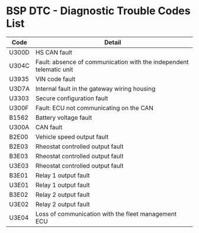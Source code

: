 # BSP DTC - Diagnostic Trouble Codes List

| Code | Detail |
| - | - |
| U300D | HS CAN fault |
| U304C | Fault: absence of communication with the independent telematic unit |
| U3935 | VIN code fault |
| U3D7A | Internal fault in the gateway wiring housing |
| U3303 | Secure configuration fault |
| U300F | Fault: ECU not communicating on the CAN |
| B1562 | Battery voltage fault |
| U300A | CAN fault |
| B2E00 | Vehicle speed output fault |
| B2E03 | Rheostat controlled output fault |
| B3E03 | Rheostat controlled output fault |
| U3E03 | Rheostat controlled output fault |
| B3E01 | Relay 1 output fault |
| U3E01 | Relay 1 output fault |
| B3E02 | Relay 2 output fault |
| U3E02 | Relay 2 output fault |
| U3E04 | Loss of communication with the fleet management ECU |
